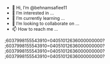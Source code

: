- 👋 Hi, I’m @behnamsafiee11
- 👀 I’m interested in ...
- 🌱 I’m currently learning ...
- 💞️ I’m looking to collaborate on ...
- 📫 How to reach me ...

<!---
behnamsafiee11/behnamsafiee11 is a ✨ special ✨ repository because its `README.md` (this file) appears on your GitHub profile.
You can click the Preview link to take a look at your changes.
--->
;6037998155543910=04051012636000000000?
;6037998155543910=04051012636000000000?
;6037998155543910=04051012636000000000?
;6037998155543910=04051012636000000000?
